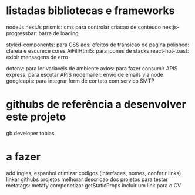 # listadas bibliotecas e frameworks
nodeJs
nextJs
prismic: cms para controlar criacao de conteudo
nextjs-progressbar: barra de loading

styled-components: para CSS
aos: efeitos de transicao de pagina
polished: clareia e escurece cores
AiFillHtml5: para icones de stacks
react-hot-toast: exibir mensagens de erro

dotenv: para ler variaveis de ambiente
axios: para fazer consumir APIS
express: para escutar APIS
nodemailer: envio de emails via node
googleapis: para integrar form de contato com servico SMTP


# githubs de referência a desenvolver este projeto
gb developer
tobias

# a fazer
add ingles, espanhol
otimizar codigos (interfaces, nomes, conferir links)
linkar githubs projetos
melhorar descricao dos projetos
para testar metatags: metafy
componetizar getStaticProps
incluir um link para o CV

